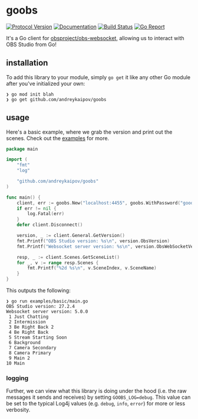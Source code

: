 # goobs

[![Protocol Version][protocol-img]][protocol-url]
[![Documentation][doc-img]][doc-url]
[![Build Status][build-img]][build-url]
[![Go Report][goreport-img]][goreport-url]

[protocol-img]: https://img.shields.io/badge/obs--websocket-v5.0.2-blue?logo=obs-studio&style=flat-square
[protocol-url]: https://github.com/obsproject/obs-websocket/blob/5.0.2/docs/generated/protocol.md
[doc-img]: https://img.shields.io/badge/pkg.go.dev-reference-blue?logo=go&logoColor=white&style=flat-square
[doc-url]: https://pkg.go.dev/github.com/andreykaipov/goobs
[build-img]: https://img.shields.io/github/actions/workflow/status/andreykaipov/goobs/ci.yml?logo=github&style=flat-square&branch=master
[build-url]: https://github.com/andreykaipov/goobs/actions/workflows/ci.yml
[goreport-img]: https://goreportcard.com/badge/github.com/andreykaipov/goobs?logo=go&logoColor=white&style=flat-square
[goreport-url]: https://goreportcard.com/report/github.com/andreykaipov/goobs

It's a Go client for
[obsproject/obs-websocket](https://github.com/obsproject/obs-websocket),
allowing us to interact with OBS Studio from Go!

## installation

To add this library to your module, simply `go get` it like any other Go module
after you've initialized your own:

```console
❯ go mod init blah
❯ go get github.com/andreykaipov/goobs
```

## usage

Here's a basic example, where we grab the version and print out the scenes.
Check out the [examples](./examples) for more.

```go
package main

import (
	"fmt"
	"log"

	"github.com/andreykaipov/goobs"
)

func main() {
	client, err := goobs.New("localhost:4455", goobs.WithPassword("goodpassword"))
	if err != nil {
		log.Fatal(err)
	}
	defer client.Disconnect()

	version, _ := client.General.GetVersion()
	fmt.Printf("OBS Studio version: %s\n", version.ObsVersion)
	fmt.Printf("Websocket server version: %s\n", version.ObsWebSocketVersion)

	resp, _ := client.Scenes.GetSceneList()
	for _, v := range resp.Scenes {
		fmt.Printf("%2d %s\n", v.SceneIndex, v.SceneName)
	}
}
```

This outputs the following:

```console
❯ go run examples/basic/main.go
OBS Studio version: 27.2.4
Websocket server version: 5.0.0
 1 Just Chatting
 2 Intermission
 3 Be Right Back 2
 4 Be Right Back
 5 Stream Starting Soon
 6 Background
 7 Camera Secondary
 8 Camera Primary
 9 Main 2
10 Main
```

### logging

Further, we can view what this library is doing under the hood (i.e. the raw
messages it sends and receives) by setting `GOOBS_LOG=debug`. This value can be
set to the typical Log4j values (e.g. `debug`, `info`, `error`) for more or less
verbosity.
